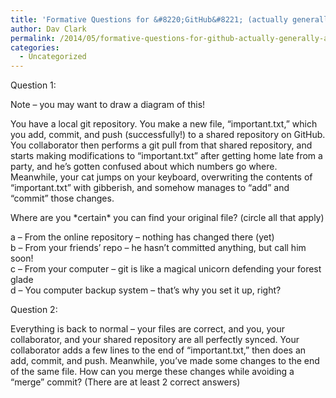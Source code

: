 ```yaml
---
title: 'Formative Questions for &#8220;GitHub&#8221; (actually generally about git)'
author: Dav Clark
permalink: /2014/05/formative-questions-for-github-actually-generally-about-git/
categories:
  - Uncategorized
---
```

Question 1:

Note &#8211; you may want to draw a diagram of this!

You have a local git repository. You make a new file, &#8220;important.txt,&#8221; which you add, commit, and push (successfully!) to a shared repository on GitHub. You collaborator then performs a git pull from that shared repository, and starts making modifications to &#8220;important.txt&#8221; after getting home late from a party, and he&#8217;s gotten confused about which numbers go where. Meanwhile, your cat jumps on your keyboard, overwriting the contents of &#8220;important.txt&#8221; with gibberish, and somehow manages to &#8220;add&#8221; and &#8220;commit&#8221; those changes.

Where are you \*certain\* you can find your original file? (circle all that apply)

a &#8211; From the online repository &#8211; nothing has changed there (yet)  
b &#8211; From your friends&#8217; repo &#8211; he hasn&#8217;t committed anything, but call him soon!  
c &#8211; From your computer &#8211; git is like a magical unicorn defending your forest glade  
d &#8211; You computer backup system &#8211; that&#8217;s why you set it up, right?

Question 2:

Everything is back to normal &#8211; your files are correct, and you, your collaborator, and your shared repository are all perfectly synced. Your collaborator adds a few lines to the end of &#8220;important.txt,&#8221; then does an add, commit, and push. Meanwhile, you&#8217;ve made some changes to the end of the same file. How can you merge these changes while avoiding a &#8220;merge&#8221; commit? (There are at least 2 correct answers)
